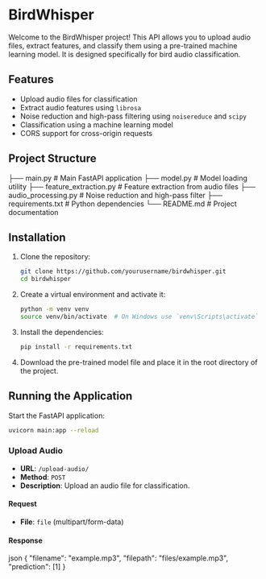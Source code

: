 # BirdWhisper

Welcome to the BirdWhisper project! This API allows you to upload audio files, extract features, and classify them using a pre-trained machine learning model. It is designed specifically for bird audio classification.

## Features

- Upload audio files for classification
- Extract audio features using `librosa`
- Noise reduction and high-pass filtering using `noisereduce` and `scipy`
- Classification using a machine learning model
- CORS support for cross-origin requests

## Project Structure

├── main.py # Main FastAPI application
├── model.py # Model loading utility
├── feature_extraction.py # Feature extraction from audio files
├── audio_processing.py # Noise reduction and high-pass filter
├── requirements.txt # Python dependencies
└── README.md # Project documentation

## Installation

1. Clone the repository:

    ```bash
    git clone https://github.com/yourusername/birdwhisper.git
    cd birdwhisper
    ```

2. Create a virtual environment and activate it:

    ```bash
    python -m venv venv
    source venv/bin/activate  # On Windows use `venv\Scripts\activate`
    ```

3. Install the dependencies:

    ```bash
    pip install -r requirements.txt
    ```

4. Download the pre-trained model file and place it in the root directory of the project.

## Running the Application

Start the FastAPI application:

```bash
uvicorn main:app --reload
```

### Upload Audio

- **URL**: `/upload-audio/`
- **Method**: `POST`
- **Description**: Upload an audio file for classification.

#### Request

- **File**: `file` (multipart/form-data)

#### Response

json
{
  "filename": "example.mp3",
  "filepath": "files/example.mp3",
  "prediction": [1]
}
